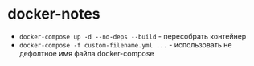 # docker-notes
- `docker-compose up -d --no-deps --build` - пересобрать контейнер
- `docker-compose -f custom-filename.yml ...` - использовать не дефолтное имя файла docker-compose
